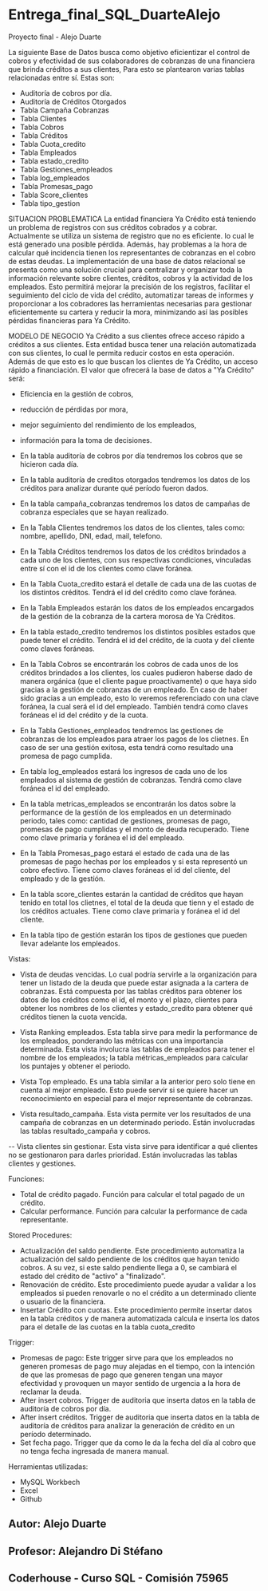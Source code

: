 # Entrega_final_SQL_DuarteAlejo
Proyecto final - Alejo Duarte

La siguiente Base de Datos busca como objetivo eficientizar el control de cobros y efectividad de sus colaboradores de cobranzas
de una financiera que brinda créditos a sus clientes,
Para esto se plantearon varias tablas relacionadas entre sí. Estas son:
- Auditoría de cobros por día.
- Auditoría de Créditos Otorgados
- Tabla Campaña Cobranzas
- Tabla Clientes
- Tabla Cobros
- Tabla Créditos
- Tabla Cuota_credito
- Tabla Empleados
- Tabla estado_credito
- Tabla Gestiones_empleados
- Tabla log_empleados
- Tabla Promesas_pago
- Tabla Score_clientes
 - Tabla tipo_gestion

SITUACION PROBLEMATICA
La entidad financiera Ya Crédito está teniendo un problema de registros con sus créditos cobrados y a cobrar.
Actualmente se utiliza un sistema de registro que no es eficiente. lo cual le está generado una posible pérdida. 
Además, hay problemas a la hora de calcular qué incidencia tienen los representantes 
de cobranzas en el cobro de estas deudas.
La implementación de una base de datos relacional se presenta como una solución crucial para centralizar y organizar 
toda la información relevante sobre clientes, créditos, cobros y la actividad de los empleados. 
Esto permitirá mejorar la precisión de los registros, facilitar el seguimiento del ciclo de vida del crédito, 
automatizar tareas de informes y proporcionar a los cobradores las herramientas necesarias para gestionar eficientemente 
su cartera y reducir la mora, minimizando así las posibles pérdidas financieras para Ya Crédito.

MODELO DE NEGOCIO
Ya Crédito a sus clientes ofrece acceso rápido a créditos a sus clientes.
Esta entidad busca tener una relación automatizada con sus clientes, lo cual le permita reducir costos en esta operación.
Además de que esto es lo que buscan los clientes de Ya Crédito, un acceso rápido a financiación.
El valor que ofrecerá la base de datos a "Ya Crédito" será: 
- Eficiencia en la gestión de cobros, 
- reducción de pérdidas por mora, 
- mejor seguimiento del rendimiento de los empleados, 
- información para la toma de decisiones.

- En la tabla auditoría de cobros por día tendremos los cobros que se hicieron cada día.
- En la tabla auditoría de creditos otorgados tendremos los datos de los créditos para analizar durante qué período fueron dados.
- En la tabla campaña_cobranzas tendremos los datos de campañas de cobranza especiales que se hayan realizado.
- En la Tabla Clientes tendremos los datos de los clientes, tales como: nombre, apellido, DNI, edad, mail, telefono.
- En la Tabla Créditos tendremos los datos de los créditos brindados a cada uno de los clientes, con sus respectivas condiciones, vinculadas
entre sí con el id de los clientes como clave foránea.
- En la Tabla Cuota_credito estará el detalle de cada una de las cuotas de los distintos créditos. Tendrá el id del crédito como clave foránea.
- En la Tabla Empleados estarán los datos de los empleados encargados de la gestión de la cobranza de la cartera morosa de
Ya Créditos.
- En la tabla estado_credito tendremos los distintos posibles estados que puede tener el crédito. Tendrá el id del crédito, de la cuota y del cliente
como claves foráneas.
- En la Tabla Cobros se encontrarán los cobros de cada unos de los créditos brindados a los clientes, los cuales pudieron haberse dado de manera orgánica (que el cliente pague
proactivamente) o que haya sido gracias a la gestión de cobranzas de un empleado.  En caso de haber sido gracias a un empleado, esto lo veremos referenciado con una clave 
foránea, la cual será el id del empleado. También tendrá como claves foráneas el id del crédito y de la cuota.
- En la Tabla Gestiones_empleados tendremos las gestiones de cobranzas de los empleados para atraer los pagos de los clietnes. En caso de ser una gestión exitosa, esta tendrá como resultado una
promesa de pago cumplida.
- En tabla log_empleados estará los ingresos de cada uno de los empleados al sistema de gestión de cobranzas. Tendrá como clave foránea el id
del empleado.
- En la tabla metricas_empleados se encontrarán los datos sobre la performance de la gestión de los empleados en un determinado periodo,
tales como: cantidad de gestiones, promesas de pago, promesas de pago cumplidas y el monto de deuda recuperado. Tiene como clave primaria y foránea
el id del empleado.
- En la Tabla Promesas_pago estará el estado de cada una de las promesas de pago hechas por los empleados y si esta representó un cobro efectivo.
Tiene como claves foráneas el id del cliente, del empleado y de la gestión.
- En la tabla score_clientes estarán la cantidad de créditos que hayan tenido en total los clietnes, el total de la deuda que tienn y el estado
de los créditos actuales. Tiene como clave primaria y foránea el id del cliente. 
- En la tabla tipo de gestión estarán los tipos de gestiones que pueden llevar adelante los empleados.



Vistas:
- Vista de deudas vencidas. Lo cual podría servirle a la organización para tener un listado de la deuda que puede estar asignada
a la cartera de cobranzas.
Está compuesta por las tablas créditos para obtener los datos de los créditos como el id, el monto y el plazo, 
clientes para obtener los nombres de los clientes y estado_credito para obtener qué créditos tienen la cuota vencida. 

- Vista Ranking empleados. Esta tabla sirve para medir la performance de los empleados, ponderando las métricas con una importancia determinada.
Esta vista involucra las tablas de empleados para tener el nombre de los empleados; la tabla métricas_empleados para calcular los puntajes y
obtener el periodo.

- Vista Top empleado. Es una tabla similar a la anterior pero solo tiene en cuenta al mejor empleado. Esto puede servir si se quiere hacer un reconocimiento
en especial para el mejor representante de cobranzas.

- Vista resultado_campaña. Esta vista permite ver los resultados de una campaña de cobranzas en un determinado periodo. 
Están involucradas las tablas resultado_campaña y cobros.

-- Vista clientes sin gestionar. Esta vista sirve para identificar a qué clientes no se gestionaron para darles prioridad.
Están involucradas las tablas clientes y gestiones. 

Funciones:
- Total de crédito pagado. Función para calcular el total pagado de un crédito. 
- Calcular performance. Función para calcular la performance de cada representante.

Stored Procedures:
- Actualización del saldo pendiente. Este procedimiento automatiza la actualización del saldo pendiente de los créditos que hayan tenido 
cobros. A su vez, si este saldo pendiente llega a 0, se cambiará el estado del crédito de "activo" a "finalizado".
- Renovación de crédito. Este procedimiento puede ayudar a validar a los empleados si pueden renovarle o no el crédito a un determinado
cliente o usuario de la financiera.
- Insertar Crédito con cuotas. Este procedimiento permite insertar datos en la tabla créditos y de manera automatizada calcula e inserta los datos para 
el detalle de las cuotas en la tabla cuota_credito

Trigger:
- Promesas de pago: Este trigger sirve para que los empleados no generen promesas de pago muy alejadas en el tiempo, con la intención de 
que las promesas de pago que generen tengan una mayor efectividad y provoquen un mayor sentido de urgencia a la hora de reclamar la deuda.
- After insert cobros. Trigger de auditoria que inserta datos en la tabla de auditoría de cobros por día.
- After insert	créditos. Trigger de auditoria que inserta datos en la tabla de auditoría de créditos para analizar la generación de crédito
en un período determinado.
- Set fecha pago. Trigger que da como le da la fecha del día al cobro que no tenga fecha ingresada de manera manual.

Herramientas utilizadas:
- MySQL Workbech
- Excel
- Github

## Autor: Alejo Duarte
## Profesor: Alejandro Di Stéfano
## Coderhouse - Curso SQL - Comisión 75965
